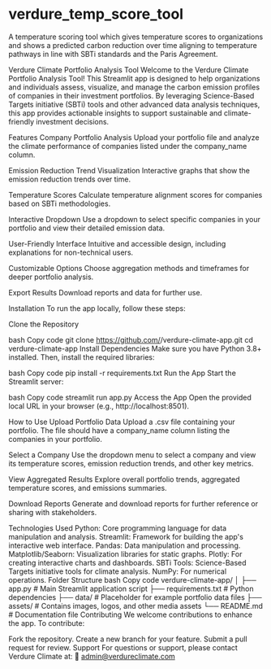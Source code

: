 # verdure_temp_score_tool
A temperature scoring tool which gives temperature scores to organizations and shows a predicted carbon reduction over time aligning to temperature pathways in line with SBTi standards and the Paris Agreement.

Verdure Climate Portfolio Analysis Tool
Welcome to the Verdure Climate Portfolio Analysis Tool! This Streamlit app is designed to help organizations and individuals assess, visualize, and manage the carbon emission profiles of companies in their investment portfolios. By leveraging Science-Based Targets initiative (SBTi) tools and other advanced data analysis techniques, this app provides actionable insights to support sustainable and climate-friendly investment decisions.

Features
Company Portfolio Analysis
Upload your portfolio file and analyze the climate performance of companies listed under the company_name column.

Emission Reduction Trend Visualization
Interactive graphs that show the emission reduction trends over time.

Temperature Scores
Calculate temperature alignment scores for companies based on SBTi methodologies.

Interactive Dropdown
Use a dropdown to select specific companies in your portfolio and view their detailed emission data.

User-Friendly Interface
Intuitive and accessible design, including explanations for non-technical users.

Customizable Options
Choose aggregation methods and timeframes for deeper portfolio analysis.

Export Results
Download reports and data for further use.

Installation
To run the app locally, follow these steps:

Clone the Repository

bash
Copy code
git clone https://github.com/<your-repo-url>/verdure-climate-app.git
cd verdure-climate-app
Install Dependencies
Make sure you have Python 3.8+ installed. Then, install the required libraries:

bash
Copy code
pip install -r requirements.txt
Run the App
Start the Streamlit server:

bash
Copy code
streamlit run app.py
Access the App
Open the provided local URL in your browser (e.g., http://localhost:8501).

How to Use
Upload Portfolio Data
Upload a .csv file containing your portfolio. The file should have a company_name column listing the companies in your portfolio.

Select a Company
Use the dropdown menu to select a company and view its temperature scores, emission reduction trends, and other key metrics.

View Aggregated Results
Explore overall portfolio trends, aggregated temperature scores, and emissions summaries.

Download Reports
Generate and download reports for further reference or sharing with stakeholders.

Technologies Used
Python: Core programming language for data manipulation and analysis.
Streamlit: Framework for building the app's interactive web interface.
Pandas: Data manipulation and processing.
Matplotlib/Seaborn: Visualization libraries for static graphs.
Plotly: For creating interactive charts and dashboards.
SBTi Tools: Science-Based Targets initiative tools for climate analysis.
NumPy: For numerical operations.
Folder Structure
bash
Copy code
verdure-climate-app/
│
├── app.py                  # Main Streamlit application script
├── requirements.txt        # Python dependencies
├── data/                   # Placeholder for example portfolio data files
├── assets/                 # Contains images, logos, and other media assets
└── README.md               # Documentation file
Contributing
We welcome contributions to enhance the app. To contribute:

Fork the repository.
Create a new branch for your feature.
Submit a pull request for review.
Support
For questions or support, please contact Verdure Climate at:
📧 admin@verdureclimate.com


